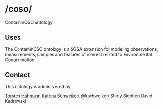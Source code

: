 # /coso/ 
ContaminOSO ontology 
## Uses
The ContaminOSO ontology is a SOSA extension for modeling observations, measurements, samples and features of interest related to Environmental Contamination. 
## Contact

This ontology is administered by: 

[Torsten Hahmann](mailto:torsten.hahmann@maine.edu)
[Katrina Schweikert](mailto:katrina.schweikert@maine.edu) @kschweikert
Shirly Stephen
David Kedrowski

